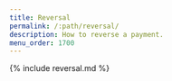 ```yaml
---
title: Reversal
permalink: /:path/reversal/
description: How to reverse a payment.
menu_order: 1700
---
```


{% include reversal.md %}
